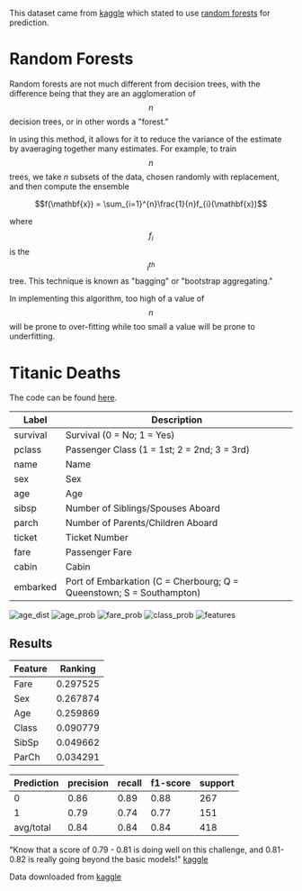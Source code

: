 This dataset came from [kaggle](https://www.kaggle.com/c/titanic/) which stated to use [random forests](https://en.wikipedia.org/wiki/Random_forest) for prediction.

# Random Forests

Random forests are not much different from decision trees, with the difference being that they are an agglomeration of $$n$$ decision trees, or in other words a "forest."

In using this method, it allows for it to reduce the variance of the estimate by avaeraging together many estimates. For example, to train $$n$$ trees, we take $n$ subsets of the data, chosen randomly with replacement, and then compute the ensemble

$$f(\mathbf{x}) = \sum_{i=1}^{n}\frac{1}{n}f_{i}(\mathbf{x})$$

where $$f_{i}$$ is the $$i^{th}$$ tree. This technique is known as "bagging" or "bootstrap aggregating."

In implementing this algorithm, too high of a value of $$n$$ will be prone to over-fitting while too small a value will be prone to underfitting. 

# Titanic Deaths

The code can be found [here](https://github.com/cmertin/Machine_Learning/tree/master/Titanic).

|Label    |Description|
|---------|---------|
|survival | Survival (0 = No; 1 = Yes)|
|pclass   |       Passenger Class (1 = 1st; 2 = 2nd; 3 = 3rd)|
|name     |       Name|
|sex      |       Sex|
|age      |       Age|
|sibsp    |       Number of Siblings/Spouses Aboard|
|parch    |       Number of Parents/Children Aboard|
|ticket   |       Ticket Number|
|fare     |       Passenger Fare|
|cabin    |       Cabin|
|embarked |       Port of Embarkation (C = Cherbourg; Q = Queenstown; S = Southampton)|

![age_dist](images/2016/12/12_22-Titanic/age_titanic.png)
![age_prob](images/2016/12/12_22-Titanic/ages_titanic.png)
![fare_prob](images/2016/12/12_22-Titanic/fares_titanic.png)
![class_prob](images/2016/12/12_22-Titanic/class_titanic.png)
![features](images/2016/12/12_22-Titanic/feature_importance.png)


## Results

|Feature | Ranking |
|--------|---------|
|Fare    | 0.297525|
|Sex     | 0.267874|
|Age     | 0.259869|
|Class   | 0.090779|
|SibSp   | 0.049662|
|ParCh   | 0.034291|

|Prediction | precision | recall | f1-score | support |
|-----------|-----------|--------|----------|---------|
|0          | 0.86      | 0.89   | 0.88     | 267     |
|1          | 0.79      | 0.74   | 0.77     | 151     |
| avg/total | 0.84      | 0.84   | 0.84     | 418     |

"Know that a score of 0.79 - 0.81 is doing well on this challenge, and 0.81-0.82 is really going beyond the basic models!" [kaggle](https://www.kaggle.com/c/titanic/details/getting-started-with-random-forests)

Data downloaded from [kaggle](https://www.kaggle.com/c/titanic/)